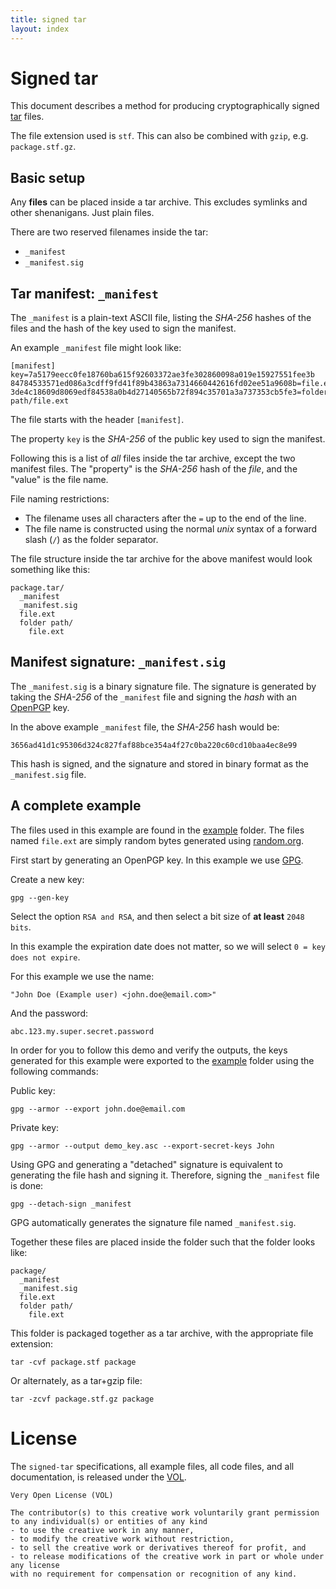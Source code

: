 ```yaml
---
title: signed tar
layout: index
---
```


# Signed tar

This document describes a method for producing cryptographically
signed [tar](https://en.wikipedia.org/wiki/Tar_%28computing%29) files.

The file extension used is `stf`. This can also be combined with `gzip`,
e.g. `package.stf.gz`.

## Basic setup

Any **files** can be placed inside a tar archive. This excludes
symlinks and other shenanigans. Just plain files.

There are two reserved filenames inside the tar:

* `_manifest`
* `_manifest.sig`

## Tar manifest: `_manifest`

The `_manifest` is a plain-text ASCII file, listing the *SHA-256*
hashes of the files and the hash of the key used to sign the manifest.

An example `_manifest` file might look like:

	[manifest]
	key=7a5179eecc0fe18760ba615f92603372ae3fe302860098a019e15927551fee3b
	84784533571ed086a3cdff9fd41f89b43863a7314660442616fd02ee51a9608b=file.ext
	3de4c18609d8069edf84538a0b4d27140565b72f894c35701a3a737353cb5fe3=folder path/file.ext

The file starts with the header `[manifest]`.

The property `key` is the *SHA-256* of the public key used to sign
the manifest.

Following this is a list of *all* files inside the tar archive,
except the two manifest files. The "property" is the *SHA-256* hash
of the *file*, and the "value" is the file name.

File naming restrictions:

* The filename uses all characters after the `=` up to the end of the line.
* The file name is constructed using the normal *unix* syntax of a forward
	slash (`/`) as the folder separator.

The file structure inside the tar archive for the above manifest would
look something like this:

    package.tar/
      _manifest
      _manifest.sig
      file.ext
      folder path/
        file.ext

## Manifest signature: `_manifest.sig`

The `_manifest.sig` is a binary signature file. The signature is generated
by taking the *SHA-256* of the `_manifest` file and signing the *hash*
with an [OpenPGP](https://en.wikipedia.org/wiki/Pretty_Good_Privacy) key.

In the above example `_manifest` file, the *SHA-256* hash would be:

	3656ad41d1c95306d324c827faf88bce354a4f27c0ba220c60cd10baa4ec8e99

This hash is signed, and the signature and stored in binary format as
the `_manifest.sig` file.

## A complete example

The files used in this example are found in the
[example](https://github.com/sdmp/signed-tar/tree/master/example)
folder. The files named `file.ext` are simply random bytes
generated using [random.org](http://random.org).

First start by generating an OpenPGP key. In this example we use [GPG](https://www.gnupg.org/).

Create a new key:

	gpg --gen-key

Select the option `RSA and RSA`, and then select a bit size
of **at least** `2048 bits`.

In this example the expiration date does not matter, so we
will select `0 = key does not expire`.

For this example we use the name:

	"John Doe (Example user) <john.doe@email.com>"

And the password:

	abc.123.my.super.secret.password

In order for you to follow this demo and verify the outputs, the keys
generated for this example were exported to the [example](./example/)
folder using the following commands:

Public key:

	gpg --armor --export john.doe@email.com

Private key:

	gpg --armor --output demo_key.asc --export-secret-keys John

Using GPG and generating a "detached" signature is equivalent
to generating the file hash and signing it. Therefore, signing
the `_manifest` file is done:

	gpg --detach-sign _manifest

GPG automatically generates the signature file named `_manifest.sig`.

Together these files are placed inside the folder such that
the folder looks like:

    package/
      _manifest
      _manifest.sig
      file.ext
      folder path/
        file.ext

This folder is packaged together as a tar archive, with the
appropriate file extension:

	tar -cvf package.stf package

Or alternately, as a tar+gzip file:

	tar -zcvf package.stf.gz package

# License

The `signed-tar` specifications, all example files, all code files,
and all documentation, is released under the [VOL](http://veryopenlicense.com/).

	Very Open License (VOL)

	The contributor(s) to this creative work voluntarily grant permission
	to any individual(s) or entities of any kind
	- to use the creative work in any manner,
	- to modify the creative work without restriction,
	- to sell the creative work or derivatives thereof for profit, and
	- to release modifications of the creative work in part or whole under any license
	with no requirement for compensation or recognition of any kind.
